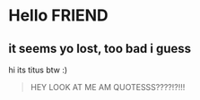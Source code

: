 # Hello FRIEND

## it seems yo lost, too bad i guess

hi its titus btw :)

> HEY LOOK AT ME AM QUOTESSS????!?!!!
